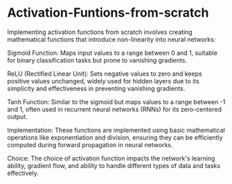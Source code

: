 # Activation-Funtions-from-scratch
Implementing activation functions from scratch involves creating mathematical functions that introduce non-linearity into neural networks:

Sigmoid Function: Maps input values to a range between 0 and 1, suitable for binary classification tasks but prone to vanishing gradients.

ReLU (Rectified Linear Unit): Sets negative values to zero and keeps positive values unchanged, widely used for hidden layers due to its simplicity and effectiveness in preventing vanishing gradients.

Tanh Function: Similar to the sigmoid but maps values to a range between -1 and 1, often used in recurrent neural networks (RNNs) for its zero-centered output.

Implementation: These functions are implemented using basic mathematical operations like exponentiation and division, ensuring they can be efficiently computed during forward propagation in neural networks.

Choice: The choice of activation function impacts the network's learning ability, gradient flow, and ability to handle different types of data and tasks effectively.
